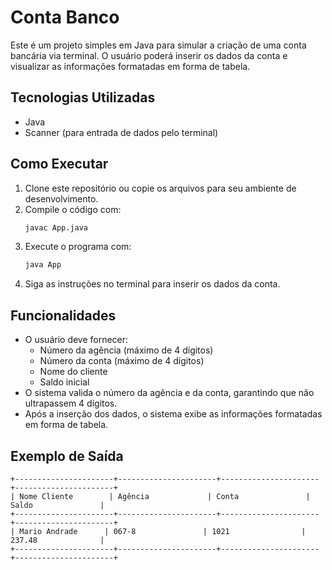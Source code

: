 # Conta Banco

Este é um projeto simples em Java para simular a criação de uma conta bancária via terminal. O usuário poderá inserir os dados da conta e visualizar as informações formatadas em forma de tabela.

## Tecnologias Utilizadas

- Java
- Scanner (para entrada de dados pelo terminal)

## Como Executar

1. Clone este repositório ou copie os arquivos para seu ambiente de desenvolvimento.
2. Compile o código com:
   ```sh
   javac App.java
   ```
3. Execute o programa com:
   ```sh
   java App
   ```
4. Siga as instruções no terminal para inserir os dados da conta.

## Funcionalidades

- O usuário deve fornecer:
  - Número da agência (máximo de 4 dígitos)
  - Número da conta (máximo de 4 dígitos)
  - Nome do cliente
  - Saldo inicial
- O sistema valida o número da agência e da conta, garantindo que não ultrapassem 4 dígitos.
- Após a inserção dos dados, o sistema exibe as informações formatadas em forma de tabela.

## Exemplo de Saída

```
+----------------------+----------------------+----------------------+----------------------+
| Nome Cliente        | Agência             | Conta               | Saldo               |
+----------------------+----------------------+----------------------+----------------------+
| Mario Andrade      | 067-8               | 1021                | 237.48              |
+----------------------+----------------------+----------------------+----------------------+
```


